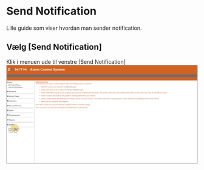 # Send Notification

Lille guide som viser hvordan man sender notification.

## Vælg \[Send Notification]

Klik i menuen ude til venstre \[Send Notification]&#x20;
![Vælg [Send Notification]](.gitbook/assets/steps-send_notification/step-0.png)
